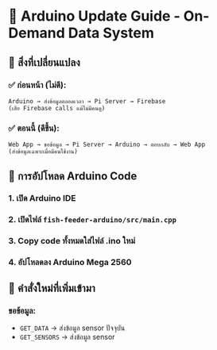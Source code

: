 # 🔧 Arduino Update Guide - On-Demand Data System

## 📝 สิ่งที่เปลี่ยนแปลง

### ✅ ก่อนหน้า (ไม่ดี):
```
Arduino → ส่งข้อมูลตลอดเวลา → Pi Server → Firebase
(เสีย Firebase calls แม้ไม่มีคนดู)
```

### ✅ ตอนนี้ (ดีขึ้น):
```
Web App → ขอข้อมูล → Pi Server → Arduino → ตอบกลับ → Web App
(ส่งข้อมูลเฉพาะเมื่อมีคนใช้งาน)
```

## 🚀 การอัปโหลด Arduino Code

### 1. เปิด Arduino IDE
### 2. เปิดไฟล์ `fish-feeder-arduino/src/main.cpp`
### 3. Copy code ทั้งหมดใส่ไฟล์ .ino ใหม่
### 4. อัปโหลดลง Arduino Mega 2560

## 📡 คำสั่งใหม่ที่เพิ่มเข้ามา

### ขอข้อมูล:
- `GET_DATA` → ส่งข้อมูล sensor ปัจจุบัน
- `GET_SENSORS` → ส่งข้อมูล sensor
- `GET_STATUS` → ส่งสถานะระบบ

### การตอบกลับ:
```
ส่ง: GET_DATA
ได้: [ACK] GET_DATA SENDING_CURRENT_DATA
     [DATA] TEMP1:25.5,HUM1:60,WEIGHT:1.23,...
```

## 🌐 API Endpoints ใหม่

### Real-time data (ขอข้อมูลใหม่จาก Arduino):
```
GET /api/sensors
```

### Cached data (ประหยัด Arduino calls):
```
GET /api/sensors/cached
```

### Force sync to Firebase:
```
POST /api/sensors/sync
```

## 💰 ประโยชน์ที่ได้

1. **ประหยัด Firebase calls** - อัปเดตเฉพาะเมื่อมีคนใช้งาน
2. **ลด Arduino workload** - ไม่ต้องส่งข้อมูลตลอดเวลา
3. **ประหยัดไฟ** - Arduino ทำงานน้อยลง
4. **ควบคุมได้** - Web App ขอข้อมูลเมื่อต้องการ

## 🧪 การทดสอบ

### ทดสอบ Arduino:
```bash
# ในโฟลเดอร์ pi-mqtt-server
python test_arduino_commands.py
```

### ทดสอบ API:
```bash
curl http://localhost:5000/api/sensors
curl http://localhost:5000/api/sensors/cached
```

## ⚠️ หมายเหตุ

- Arduino จะหยุดส่งข้อมูลอัตโนมัติ
- ใช้ heartbeat เพื่อตรวจสอบการเชื่อมต่อ
- Web App ต้องขอข้อมูลเองเมื่อต้องการ 